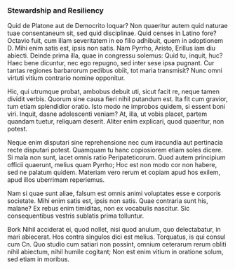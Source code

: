 ### Stewardship and Resiliency

Quid de Platone aut de Democrito loquar? Non quaeritur autem quid naturae tuae consentaneum sit, sed quid disciplinae. Quid censes in Latino fore? Octavio fuit, cum illam severitatem in eo filio adhibuit, quem in adoptionem D. Mihi enim satis est, ipsis non satis. Nam Pyrrho, Aristo, Erillus iam diu abiecti. Deinde prima illa, quae in congressu solemus: Quid tu, inquit, huc? Haec bene dicuntur, nec ego repugno, sed inter sese ipsa pugnant. Cur tantas regiones barbarorum pedibus obiit, tot maria transmisit? Nunc omni virtuti vitium contrario nomine opponitur.

Hic, qui utrumque probat, ambobus debuit uti, sicut facit re, neque tamen dividit verbis. Quorum sine causa fieri nihil putandum est. Ita fit cum gravior, tum etiam splendidior oratio. Isto modo ne improbos quidem, si essent boni viri. Inquit, dasne adolescenti veniam? At, illa, ut vobis placet, partem quandam tuetur, reliquam deserit. Aliter enim explicari, quod quaeritur, non potest.

Neque enim disputari sine reprehensione nec cum iracundia aut pertinacia recte disputari potest. Quamquam tu hanc copiosiorem etiam soles dicere. Si mala non sunt, iacet omnis ratio Peripateticorum. Quod autem principium officii quaerunt, melius quam Pyrrho; Hoc est non modo cor non habere, sed ne palatum quidem. Materiam vero rerum et copiam apud hos exilem, apud illos uberrimam reperiemus.

Nam si quae sunt aliae, falsum est omnis animi voluptates esse e corporis societate. Mihi enim satis est, ipsis non satis. Quae contraria sunt his, malane? Ex rebus enim timiditas, non ex vocabulis nascitur. Sic consequentibus vestris sublatis prima tolluntur.

Bork Nihil acciderat ei, quod nollet, nisi quod anulum, quo delectabatur, in mari abiecerat. Hos contra singulos dici est melius. Torquatus, is qui consul cum Cn. Quo studio cum satiari non possint, omnium ceterarum rerum obliti níhil abiectum, nihil humile cogitant; Non est enim vitium in oratione solum, sed etiam in moribus. 